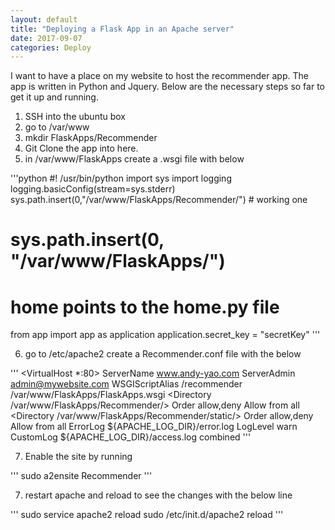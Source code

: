 ```yaml
---
layout: default
title: "Deploying a Flask App in an Apache server"
date: 2017-09-07
categories: Deploy
---
```


I want to have a place on my website to host the recommender app. The app is written in Python and Jquery. Below are the necessary steps so far to get it up and running. 

1. SSH into the ubuntu box
2. go to /var/www
3. mkdir FlaskApps/Recommender
4. Git Clone the app into here. 
5. in /var/www/FlaskApps create a .wsgi file with below 

'''python
#! /usr/bin/python
import sys
import logging
logging.basicConfig(stream=sys.stderr)
sys.path.insert(0,"/var/www/FlaskApps/Recommender/") # working one
# sys.path.insert(0, "/var/www/FlaskApps/")

# home points to the home.py file
from app import app as application
application.secret_key = "secretKey"
'''

6. go to /etc/apache2 create a Recommender.conf file with the below 

''' 
<VirtualHost *:80>
    ServerName www.andy-yao.com
    ServerAdmin admin@mywebsite.com
    WSGIScriptAlias /recommender /var/www/FlaskApps/FlaskApps.wsgi
    <Directory /var/www/FlaskApps/Recommender/>
        Order allow,deny
        Allow from all
    </Directory>
    <Directory /var/www/FlaskApps/Recommender/static/>
        Order allow,deny
        Allow from all
    </Directory>
    ErrorLog ${APACHE_LOG_DIR}/error.log
    LogLevel warn
    CustomLog ${APACHE_LOG_DIR}/access.log combined
</VirtualHost>
'''

7. Enable the site by running

'''
sudo a2ensite Recommender
'''

7. restart apache and reload to see the changes with the below line 

'''
sudo service apache2 reload
sudo /etc/init.d/apache2 reload
'''